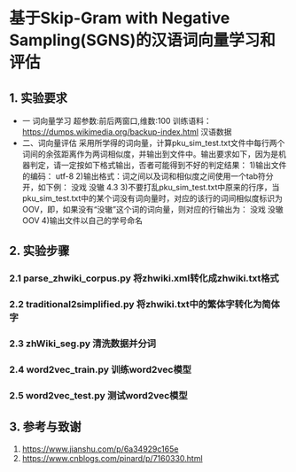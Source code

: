 # 基于Skip-Gram with Negative Sampling(SGNS)的汉语词向量学习和评估

## 1. 实验要求

* 一 词向量学习
超参数:前后两窗口,维数:100
训练语料：https://dumps.wikimedia.org/backup-index.html  汉语数据
* 二、词向量评估
采用所学得的词向量，计算pku_sim_test.txt文件中每行两个词间的余弦距离作为两词相似度，并输出到文件中。输出要求如下，因为是机器判定，请一定按如下格式输出，否者可能得到不好的判定结果：
1)输出文件的编码： utf-8
2)输出格式：词之间以及词和相似度之间使用一个tab符分开，如下例：
没戏	没辙	4.3
3)不要打乱pku_sim_test.txt中原来的行序，当pku_sim_test.txt中的某个词没有词向量时，对应的该行的词间相似度标识为OOV，即，如果没有“没辙”这个词的词向量，则对应的行输出为：
没戏	没辙	OOV
4)输出文件以自己的学号命名

## 2. 实验步骤
### 2.1 parse_zhwiki_corpus.py 将zhwiki.xml转化成zhwiki.txt格式
### 2.2 traditional2simplified.py 将zhwiki.txt中的繁体字转化为简体字
### 2.3 zhWiki_seg.py 清洗数据并分词
### 2.4 word2vec_train.py 训练word2vec模型
### 2.5 word2vec_test.py 测试word2vec模型

## 3. 参考与致谢
1. https://www.jianshu.com/p/6a34929c165e
2. https://www.cnblogs.com/pinard/p/7160330.html
